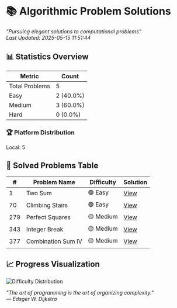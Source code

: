 # 📚 Algorithmic Problem Solutions

*"Pursuing elegant solutions to computational problems"*  
*Last Updated: 2025-05-15 11:51:44*

## 📊 Statistics Overview

| Metric            | Count |
|-------------------|-------|
| Total Problems    | 5 |
| Easy              | 2 (40.0%) |
| Medium            | 3 (60.0%) |
| Hard              | 0 (0.0%) |

### 🏆 Platform Distribution
Local: 5

## 🧩 Solved Problems Table

| #  | Problem Name | Difficulty | Solution |
|----|--------------|------------|----------|
| 1 | Two Sum | 🟢 Easy | [View](https://github.com/anthonyhuang19/Leetcode/blob/master/1%20Two%20Sum_Easy.md) |
| 70 | Climbing Stairs | 🟢 Easy | [View](https://github.com/anthonyhuang19/Leetcode/blob/master/70%20Climbing%20Stairs_Easy.md) |
| 279 | Perfect Squares | 🟡 Medium | [View](https://github.com/anthonyhuang19/Leetcode/blob/master/279%20Perfect%20Squares_Medium.md) |
| 343 | Integer Break | 🟡 Medium | [View](https://github.com/anthonyhuang19/Leetcode/blob/master/343%20Integer%20Break_Medium.md) |
| 377 | Combination Sum IV | 🟡 Medium | [View](https://github.com/anthonyhuang19/Leetcode/blob/master/377%20Combination%20Sum%20IV_Medium.md) |

## 📈 Progress Visualization

![Difficulty Distribution](https://quickchart.io/chart?c=%7B%22type%22%3A%20%22doughnut%22%2C%20%22data%22%3A%20%7B%22labels%22%3A%20%5B%22Easy%22%2C%20%22Medium%22%2C%20%22Hard%22%5D%2C%20%22datasets%22%3A%20%5B%7B%22data%22%3A%20%5B2%2C%203%2C%200%5D%2C%20%22backgroundColor%22%3A%20%5B%22%234CAF50%22%2C%20%22%23FFC107%22%2C%20%22%23F44336%22%5D%7D%5D%7D%7D&width=300&height=300)

*"The art of programming is the art of organizing complexity."*  
*— Edsger W. Dijkstra*
